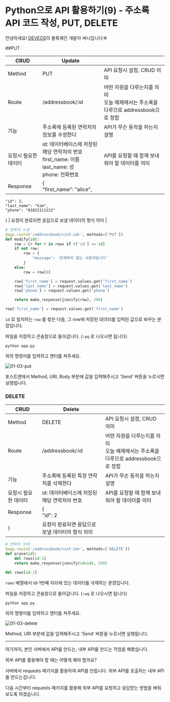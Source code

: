 # Python으로 API 활용하기(9) - 주소록 API 코드 작성, PUT, DELETE

안녕하세요! [DEVEOS](https://deveos.org/)의 블록체인 개발자 써니입니다☀️





##PUT

| CRUD                 | Update                                                       |                                                              |
| -------------------- | ------------------------------------------------------------ | ------------------------------------------------------------ |
| Method               | PUT                                                          | API 요청시 설정, CRUD 의미                                   |
| Route                | /addressbook/:id                                             | 어떤 자원을 다루는지를 의미<br />오늘 예제에서는 주소록을 다루므로 addressbook으로 정함 |
| 기능                 | 주소록에 등록된 연락처의 정보를 수정한다                     | API가 무슨 동작을 하는지 설명                                |
| 요청시 필요한 데이터 | id: 데이터베이스에 저장된 해당 연락처의 번호<br />first_name: 이름<br />last_name: 성<br />phone: 전화번호 | API를 요청할 때 함께 보내줘야 할 데이터를 의미               |
| Response             | {<br/>    "first_name": "alice",
    "id": 2,
    "last_name": "kim",
    "phone": "01022111222"
} | 요청이 완료되면 응답으로 보낼 데이터의 형식 의미             |





```python
# 연락처 수정
@app.route('/addressbook/<int:id>', methods=['PUT'])
def modify(id):
    row = [r for r in rows if r['id'] == id]
    if not row:
        row = {
            "message": '존재하지 않는 사용자입니다'
        }
    else:
        row = row[0]

    row['first_name'] = request.values.get('first_name')
    row['last_name'] = request.values.get('last_name')
    row['phone'] = request.values.get('phone')

    return make_response(jsonify(row), 200)
```



```python
row['first_name'] = request.values.get('first_name')
```

`id` 로 일치하는 `row` 를 찾은 다음, 그 row에 저장된 데이터를 입력된 값으로 바꾸는 문장입니다.





파일을 저장하고 콘솔창으로 돌아갑니다. (`:wq` 로 나오시면 됩니다)

```shell
python app.py
```

위의 명령어를 입력하고 엔터를 쳐주세요.





![01-03-put](/Users/sunny/deveos/posts/img/01-03-put.png)

포스트맨에서 Method, URI, Body 부분에 값을 입력해주시고 'Send' 버튼을 누르시면 실행됩니다.







### DELETE

| CRUD                 | Delete                                       |                                                              |
| -------------------- | -------------------------------------------- | ------------------------------------------------------------ |
| Method               | DELETE                                       | API 요청시 설정, CRUD 의미                                   |
| Route                | /addressbook/:id                             | 어떤 자원을 다루는지를 의미<br />오늘 예제에서는 주소록을 다루므로 addressbook으로 정함 |
| 기능                 | 주소록에 등록된 특정 연락처를 삭제한다       | API가 무슨 동작을 하는지 설명                                |
| 요청시 필요한 데이터 | id: 데이터베이스에 저장된 해당 연락처의 번호 | API를 요청할 때 함께 보내줘야 할 데이터를 의미               |
| Response             | {<br/>    "id": 2
}                           | 요청이 완료되면 응답으로 보낼 데이터의 형식 의미             |




```python
# 연락처 삭제
@app.route('/addressbook/<int:id>', methods=['DELETE'])
def erase(id):
    del rows[id-1]
    return make_response(jsonify(id=id), 200)
```



```python
del rows[id-1]
```

`rows` 배열에서 id-1번째 자리에 있는 데이터를 삭제하는 문장입니다.





파일을 저장하고 콘솔창으로 돌아갑니다. (`:wq` 로 나오시면 됩니다)

```shell
python app.py
```

위의 명령어를 입력하고 엔터를 쳐주세요.





![01-03-delete](/Users/sunny/deveos/posts/img/01-03-delete.png)

Method, URI 부분에 값을 입력해주시고 'Send' 버튼을 누르시면 실행됩니다.





---

여기까지, 본인 서버에서 API를 만드는, 내부 API를 만드는 작업을 해봤습니다.



외부 API를 활용해야 할 때는 어떻게 해야 할까요?

서버에서 requests 패키지를 활용하여 API를 만듭니다. 외부 API를 호출하는 내부 API를 만드는겁니다.



다음 시간부터 requests 패키지를 활용해 외부 API를 요청하고 응답받는 방법을 배워보도록 하겠습니다.

